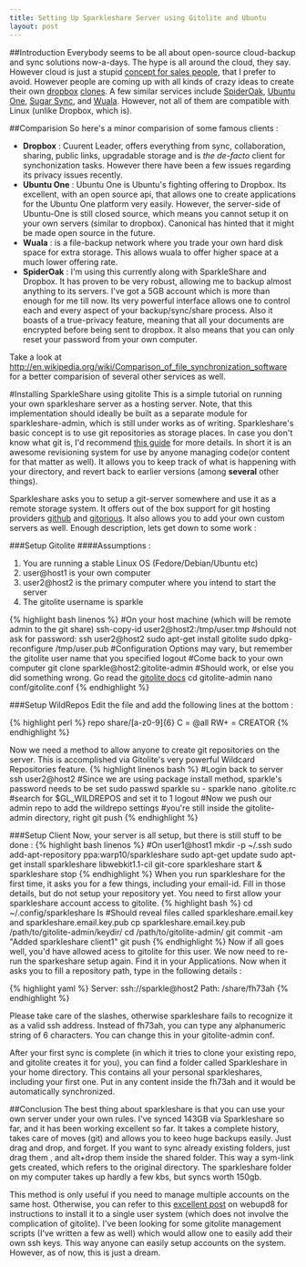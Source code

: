 ```yaml
---
title: Setting Up Sparkleshare Server using Gitolite and Ubuntu
layout: post
---
```

##Introduction
Everybody seems to be all about open-source cloud-backup and sync solutions now-a-days. The hype is all around the cloud, they say. However cloud is just a stupid [concept for sales people][1], that I prefer to avoid. However people are coming up with all kinds of crazy ideas to create their own [dropbox][c1] [clones][c2]. A few similar services include [SpiderOak][so], [Ubuntu One][u1], [Sugar Sync][ss], and [Wuala][]. However, not all of them are compatible with Linux (unlike Dropbox, which is). 

##Comparision
So here's a minor comparision of some famous clients :

* **Dropbox** : Cuurent Leader, offers everything from sync, collaboration, sharing, public links, upgradable storage and is *the de-facto* client for synchonization tasks. However there have been a few issues regarding its privacy issues recently.
* **Ubuntu One** : Ubuntu One is Ubuntu's fighting offering to Dropbox. Its excellent, with an open source api, that allows one to create applications for the Ubuntu One platform very easily. However, the server-side of Ubuntu-One is still closed source, which means you cannot setup it on your own servers (similar to dropbox). Canonical has hinted that it might be made open source in the future.
* **Wuala** : is a file-backup network where you trade your own hard disk space for extra storage. This allows wuala to offer higher space at a much lower offering rate. 
* **SpiderOak** : I'm using this currently along with SparkleShare and Dropbox. It has proven to be very robust, allowing me to backup almost anything to its servers. I've got a 5GB account which is more than enough for me till now. Its very powerful interface allows one to control each and every aspect of your backup/sync/share process. Also it boasts of a true-privacy feature, meaning that all your documents are encrypted before being sent to dropbox. It also means that you can only reset your password from your own computer.

Take a look at <http://en.wikipedia.org/wiki/Comparison_of_file_synchronization_software> for a better comparision of several other services as well.

#Installing SparkleShare using gitolite
This is a simple tutorial on running your own sparkleshare server as a hosting server. Note, that this implementation should ideally be built as a separate module for sparkleshare-admin, which is still under works as of writing. Sparkleshare's basic concept is to use git repositories as storage places. In case you don't know what git is, I'd recommend [this guide][git] for more details. In short it is an awesome revisioning system for use by anyone managing code(or content for that matter as well). It allows you to keep track of what is happening with your directory, and revert back to earlier versions (among **several** other things). 

Sparkleshare asks you to setup a git-server somewhere and use it as a remote storage system. It offers out of the box support for git hosting providers [github][gh] and [gitorious][gi]. It also allows you to add your own custom servers as well. Enough description, lets get down to some work :

###Setup Gitolite
####Assumptions :
1. You are running a stable Linux OS (Fedore/Debian/Ubuntu etc)
2. user@host1 is your own computer
3. user2@host2 is the primary computer where you intend to start the server
4. The gitolite username is sparkle

{% highlight bash linenos %}
#On your host machine (which will be remote admin to the git share)
ssh-copy-id user2@host2:/tmp/user.tmp
#should not ask for password:
ssh user2@host2
sudo apt-get install gitolite 
sudo dpkg-reconfigure /tmp/user.pub
#Configuration Options may vary, but remember the gitolite user name that you specified
logout #Come back to your own computer
git clone sparkle@host2:gitolite-admin 
#Should work, or else you did something wrong. Go read the [gitolite docs](http://sitaramc.github.com/gitolite/doc/)
cd gitolite-admin
nano conf/gitolite.conf
{% endhighlight %}

###Setup WildRepos
Edit the file and add the following lines at the bottom :

{% highlight perl %}
repo	share/[a-z0-9]{6}
	C	=   @all
	RW+	=   CREATOR
{% endhighlight %}

Now we need a method to allow anyone to create git repositories on the server. This is accomplished via Gitolite's very powerful Wildcard Repositories feature. 
{% highlight linenos bash %}
#Login back to server
ssh user2@host2
#Since we are using package install method, sparkle's password needs to be set
sudo passwd sparkle
su - sparkle
nano .gitolite.rc
#search for $GL_WILDREPOS and set it to 1
logout
#Now we push our admin repo to add the wildrepo settings
#you're still inside the gitolite-admin directory, right
git push
{% endhighlight %}

###Setup Client
Now, your server is all setup, but there is still stuff to be done :
{% highlight bash linenos %}
#On user1@host1
mkdir -p ~/.ssh
sudo add-apt-repository ppa:warp10/sparkleshare
sudo apt-get update
sudo apt-get install sparkleshare libwebkit1.1-cil git-core
sparkleshare start &
sparkleshare stop
{% endhighlight %}
When you run sparkleshare for the first time, it asks you for a few things, including your email-id. Fill in those details, but do not setup your repository yet. You need to first allow your sparkleshare account access to gitolite.
{% highlight bash %}
cd ~/.config/sparkleshare
ls #Should reveal files called sparkleshare.email.key and sparkleshare.email.key.pub
cp sparkleshare.email.key.pub /path/to/gitolite-admin/keydir/
cd /path/to/gitolite-admin/
git commit -am "Added sparkleshare client1"
git push
{% endhighlight %}
Now if all goes well, you'd have allowed acess to gitolite for this user. We now need to re-run the sparkeshare setup again. Find it in your Applications. Now when it asks you to fill a repository path, type in the following details :

{% highlight yaml %}
Server: ssh://sparkle@host2
Path: /share/fh73ah
{% endhighlight %}

Please take care of the slashes, otherwise sparkleshare fails to recognize it as a valid ssh address. Instead of fh73ah, you can type any alphanumeric string of 6 characters. You can change this in your gitolite-admin conf.

After your first sync is complete (in which it tries to clone your existing repo, and gitolite creates it for you), you can find a folder called Sparkleshare in your home directory. This contains all your personal sparkleshares, including your first one. Put in any content inside the fh73ah and it would be automatically synchronized.

##Conclusion
The best thing about sparkleshare is that you can use your own server under your own rules. I've synced 143GB via Sparkleshare so far, and it has been working excellent so far. It takes a complete history, takes care of moves (git) and allows you to keeo huge backups easily. Just drag and drop, and forget. If you want to sync already existing folders, just drag them , and alt+drop them inside the shared folder. This way a sym-link gets created, which refers to the original directory. The sparkleshare folder on my computer takes up hardly a few kbs, but syncs worth 150gb. 

This method is only useful if you need to manage multiple accounts on the same host. Otherwise, you can refer to this [excellent post](http://www.webupd8.org/2011/03/set-up-sparkleshare-with-your-own.html) on webupd8 for instructions to install it to a single user system (which does not involve the complication of gitolite). I've been looking for some gitolite management scripts (I've written a few as well) which would allow one to easily add their own ssh keys. This way anyone can easily setup accounts on the system. However, as of now, this is just a dream.


[1]: http://everythingsysadmin.com/2011/06/avoid-using-the-term-cloud-com.html
[c1]: http://fak3r.com/geek/howto-build-your-own-open-source-dropbox-clone/
[c2]: http://www.rubyinside.com/rubydrop-a-dropbox-clone-in-ruby-3968.html
[so]: https://spideroak.com/
[u1]: https://one.ubuntu.com/
[ss]: https://www.sugarsync.com/
[Wuala]: http://www.wuala.com/
[git]: https://git.wiki.kernel.org/index.php/GitFaq
[gh]: https://www.github.com
[gi]: http://gitorious.org/


